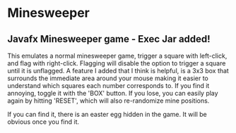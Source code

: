 # Minesweeper
## Javafx Minesweeper game - Exec Jar added!
This emulates a normal minesweeper game, trigger a square with left-click, and flag with right-click. Flagging will disable the option to trigger a square until it is unflagged. A feature I added that I think is helpful, is a 3x3 box that surrounds the immediate area around your mouse making it easier to understand which squares each number corresponds to. If you find it annoying, toggle it with the 'BOX' button. If you lose, you can easily play again by hitting 'RESET', which will also re-randomize mine positions. 

If you can find it, there is an easter egg hidden in the game. It will be obvious once you find it.
